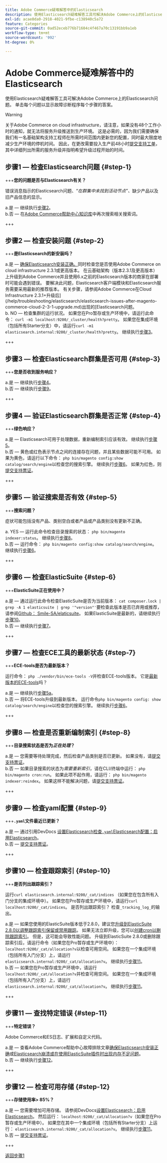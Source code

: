 ```yaml
---
title: Adobe Commerce疑难解答中的Elasticsearch
description: 使用Elasticsearch疑难解答工具可解决Adobe Commerce上的Elasticsearch问题。 单击每个问题以显示故障诊断程序每个步骤的答案。
exl-id: acae0da0-2918-4021-9fbe-c138940c5a72
feature: Categories
source-git-commit: 0ad52eceb776b71604c4f467a70c13191bb9a1eb
workflow-type: tm+mt
source-wordcount: '992'
ht-degree: 0%

---
```


# Adobe Commerce疑难解答中的Elasticsearch

使用Elasticsearch疑难解答工具可解决Adobe Commerce上的Elasticsearch问题。 单击每个问题以显示故障诊断程序每个步骤的答案。

>[!WARNING]
>
>关于Adobe Commerce on cloud infrastructure，请注意，如果没有48个工作小时的通知，就无法将服务升级推送到生产环境。 这是必需的，因为我们需要确保我们有一名基础架构支持工程师在所需时间范围内更新您的配置，同时最大限度地减少生产环境的停机时间。 因此，在更改需要投入生产前48小时[提交支持工单](/help/help-center-guide/help-center/magento-help-center-user-guide.md#submit-ticket)，其中详细列出所需的服务升级并指明希望升级过程开始的时间。

## 步骤1 — 检查Elasticsearch问题 {#step-1}

+++**您的问题是否与Elasticsearch有关？**

错误消息指示的Elasticsearch问题、“_在群集中未找到活动节点”、_&#x200B;缺少产品以及旧产品信息的显示。

a.是 — 继续执行[步骤2](#step-2)。\
b.否 — 在[Adobe Commerce帮助中心知识库](https://support.magento.com/hc)中再次搜索相关搜索词。

+++

## 步骤2 — 检查安装问题 {#step-2}

+++**是Elasticsearch的新安装吗？**

a.是 — [确保Elasticsearch安装正确。](/help/troubleshooting/elasticsearch/ensure-elasticsearch-is-installed-properly.md)同时检查您是否使用Adobe Commerce on cloud infrastructure 2.3.1或更高版本。 在云基础架构（版本2.3.1及更高版本）上升级到Adobe Commerce并且使用6.x之前的Elasticsearch版本的商家在部署时可能会遇到错误。 要解决此问题，Elasticsearch客户端模块和Elasticsearch服务需要采用最新的推荐版本。 有关步骤，请参阅Adobe Commerce在Cloud Infrastructure 2.3.1+升级后](/help/troubleshooting/elasticsearch/elasticsearch-issues-after-magento-commerce-cloud-2-3-1-upgrade.md)出现的[Elasticsearch问题。\
b. NO — 检查集群的运行状况。 如果您在Pro暂存或生产环境中，请运行此命令： `curl -m1 localhost:9200/_cluster/health?pretty`。 如果您在集成环境（包括所有Starter分支）中，请运行`curl -m1 elasticsearch.internal:9200/_cluster/health?pretty`。 继续执行[步骤3](#step-3)。

+++

## 步骤3 — 检查Elasticsearch群集是否可用 {#step-3}

+++**您是否收到服务响应？**

a.是 — 继续执行[步骤4](#step-4)。\
b.否 — 继续执行[步骤9](#step-9)。

+++

## 步骤4 — 验证Elasticsearch群集是否正常 {#step-4}

+++**绿色响应？**

a.是 — Elasticsearch可用于处理数据，重新编制索引应该有效。 继续执行[步骤5](#step-5)。\
b.否 — 黄色或红色表示节点之间的连接存在问题，并且某些数据可能不可用。 如果为黄色，请运行以下命令： `php bin/magento config:show catalog/search/engine`以检查您的搜索引擎。 继续执行[步骤6](#step-6)。 如果为红色，则[提交支持票证](/help/help-center-guide/help-center/magento-help-center-user-guide.md#submit-ticket)。

+++

## 步骤5 — 验证搜索是否有效 {#step-5}

+++**搜索问题？**

症状可能包括没有产品、类别空白或者产品或产品类别没有更新不正确。

a. YES — 运行此命令检查目录搜索的状态： `php bin/magento indexer:status`。 继续执行[步骤8](#step-8)。\
b.否 — 运行命令： `php bin/magento config:show catalog/search/engine`。 继续执行[步骤6](#step-6)。

+++

## 步骤6 — 检查ElasticSuite {#step-6}

+++**ElasticSuite正在使用中？**

a.是 — 通过运行此命令检查ElasticSuite是否为当前版本： `cat composer.lock | grep -A 1 elasticsuite | grep '"version"'`要检查此版本是否已弃用或推荐，请参阅[Github： Smile-SA/elaticsuite](https://github.com/Smile-SA/elasticsuite)。 如果ElasticSuite是最新的，请继续执行[步骤10](#step-10)。\
b.否 — 继续执行[步骤7](#step-7)。

+++

## 步骤7 — 检查ECE工具的最新状态 {#step-7}

+++**ECE-tools是否为最新版本？**

运行命令： `php ./vendor/bin/ece-tools -V`并检查ECE-tools版本。 它是[最新版本的ECE-tools](https://github.com/magento/ece-tools/releases)吗？

a.是 — 继续执行[步骤5a](#step-5)。\
b.否 — 将ECE-tools升级到最新版本。 运行命令`php bin/magento config: show catalog/search/engine`以检查您的搜索引擎。 继续执行[步骤6](#step-6)。

+++

## 步骤8 — 检查是否重新编制索引 {#step-8}

+++**目录搜索状态是否为&#x200B;_正在处理_？**

a.是 — 您需要等待处理完成，然后检查产品类别是否已更新。 如果没有，请[提交支持票证](/help/help-center-guide/help-center/magento-help-center-user-guide.md#submit-ticket)。\
b.否 — 如果目录搜索的状态为&#x200B;_需要重新索引_，请在CLI/终端中运行： `php bin/magento cron:run`。 如果此项不起作用，请运行： `php bin/magento indexer:reindex`。 如果这样不能解决问题，请[提交支持票证](/help/help-center-guide/help-center/magento-help-center-user-guide.md#submit-ticket)。

+++

## 步骤9 — 检查yaml配置 {#step-9}

+++**`.yaml`文件最近已更新？**

a.是 — 通过引用DevDocs [设置Elasticsearch检查`.yaml`Elasticsearch配置：启用Elasticsearch](https://devdocs.magento.com/cloud/project/project-conf-files_services-elastic.html?itm_source=devdocs&amp;itm_medium=search_page&amp;itm_campaign=federated_search&amp;itm_term=elastic%20search%20yaml)。\
b.否 — [提交支持票证](/help/help-center-guide/help-center/magento-help-center-user-guide.md#submit-ticket)。

+++

## 步骤10 — 检查跟踪索引 {#step-10}

+++**是否列出跟踪索引？**

运行`curl elasticsearch.internal:9200/_cat/indices` （如果您在包含所有入门分支的集成环境中）。 如果您在Pro暂存或生产环境中，请运行`curl localhost:9200/_cat/indices`。 是否列出跟踪索引？ 检查`_tracking_log_`的输出。

a.是 — 如果您使用的ElasticSuite版本低于2.8.0，建议您[升级到ElasticSuite 2.8.0以调整跟踪索引保留或禁用跟踪](https://support.magento.com/hc/en-us/articles/360035266131?)。 如果无法立即升级，您可以[创建cron以删除跟踪索引](/help/troubleshooting/elasticsearch/elasticsuite-tracking-indices-causes-problems-with-elasticsearch.md)。 但是，这可能会导致性能问题。 升级到ElasticSuite 2.8.0或删除跟踪索引后，请运行命令（如果您在Pro暂存或生产环境中）：`localhost:9200/_cat/allocation?v`以检查可用空间。 如果您在一个集成环境（包括所有入门分支）上，请运行`elasticsearch.internal:9200/_cat/allocation?v`。 继续执行[步骤11](#step-11)。\
b.否 — 如果您在Pro暂存或生产环境中，请运行`localhost:9200/_cat/allocation?v`并检查可用空间。 如果您在一个集成环境（包括所有入门分支）上，请运行`elasticsearch.internal:9200/_cat/allocation?v`。 继续执行[步骤11](#step-11)。

+++

## 步骤11 — 查找特定错误 {#step-11}

+++**特定错误？**

Adobe Commerce和ES日志、扩展和自定义代码。

a.是 — 查看Adobe Commerce帮助中心故障排除文章[确保Elasticsearch安装正确](/help/troubleshooting/elasticsearch/ensure-elasticsearch-is-installed-properly.md)或[Elasticsearch崩溃或在使用ElasticSuite插件时出现内存不足问题](https://support.magento.com/hc/en-us/articles/360035266131)。\
b.否 — 继续执行[步骤12](#step-12)。

+++

## 步骤12 — 检查可用存储 {#step-12}

+++**存储使用率> 85%？**

a.是 — 您需要增加可用存储。 请参阅DevDocs[设置Elasticsearch：启用Elasticsearch](https://devdocs.magento.com/cloud/project/project-conf-files_services-elastic.html?itm_source=devdocs&amp;itm_medium=search_page&amp;itm_campaign=federated_search&amp;itm_term=elastic%20search%20yaml)。 然后运行： `localhost:9200/_cat/allocation?v`（如果您在Pro暂存或生产环境中）。 如果您在其中一个集成环境（包括所有Starter分支）上运行： `elasticsearch.internal:9200/_cat/allocation?v`。 继续执行[步骤11](#step-11)。\
b.否 — [提交支持票证](/help/help-center-guide/help-center/magento-help-center-user-guide.md#submit-ticket)。

+++

[返回步骤1](#step-1)
